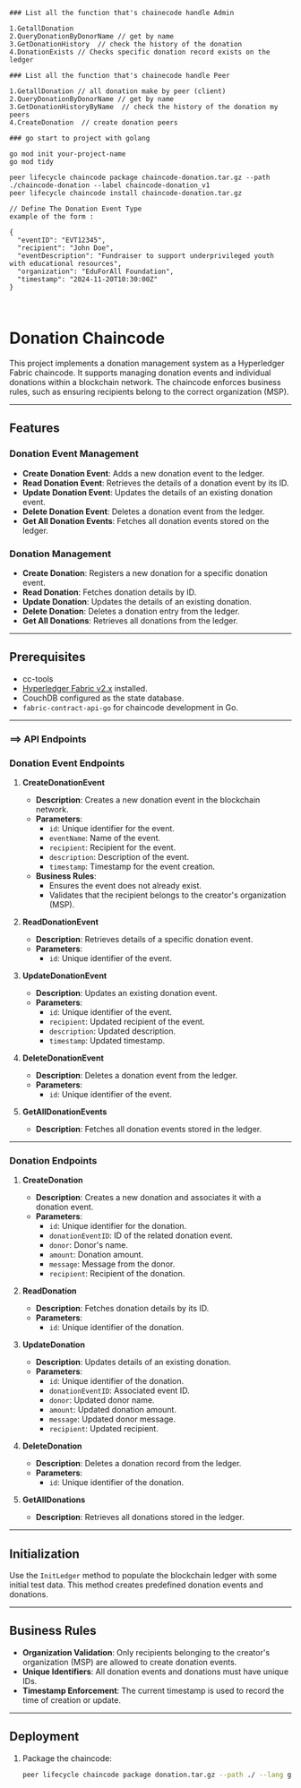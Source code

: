 
```
### List all the function that's chainecode handle Admin 

1.GetallDonation 
2.QueryDonationByDonorName // get by name 
3.GetDonationHistory  // check the history of the donation 
4.DonationExists // Checks specific donation record exists on the ledger

### List all the function that's chainecode handle Peer  

1.GetallDonation // all donation make by peer (client)
2.QueryDonationByDonorName // get by name 
3.GetDonationHistoryByName  // check the history of the donation my peers 
4.CreateDonation  // create donation peers 

```


```
### go start to project with golang 

go mod init your-project-name
go mod tidy

```

```
peer lifecycle chaincode package chaincode-donation.tar.gz --path ./chaincode-donation --label chaincode-donation_v1
peer lifecycle chaincode install chaincode-donation.tar.gz

```

```
// Define The Donation Event Type 
example of the form : 

{
  "eventID": "EVT12345",
  "recipient": "John Doe",
  "eventDescription": "Fundraiser to support underprivileged youth with educational resources",
  "organization": "EduForAll Foundation",
  "timestamp": "2024-11-20T10:30:00Z"
}



```


##

# Donation Chaincode

This project implements a donation management system as a Hyperledger Fabric chaincode. It supports managing donation events and individual donations within a blockchain network. The chaincode enforces business rules, such as ensuring recipients belong to the correct organization (MSP).

---

## Features

### Donation Event Management
- **Create Donation Event**: Adds a new donation event to the ledger.
- **Read Donation Event**: Retrieves the details of a donation event by its ID.
- **Update Donation Event**: Updates the details of an existing donation event.
- **Delete Donation Event**: Deletes a donation event from the ledger.
- **Get All Donation Events**: Fetches all donation events stored on the ledger.

### Donation Management
- **Create Donation**: Registers a new donation for a specific donation event.
- **Read Donation**: Fetches donation details by ID.
- **Update Donation**: Updates the details of an existing donation.
- **Delete Donation**: Deletes a donation entry from the ledger.
- **Get All Donations**: Retrieves all donations from the ledger.
---

## Prerequisites
- cc-tools
- [Hyperledger Fabric v2.x](https://hyperledger-fabric.readthedocs.io/) installed.
- CouchDB configured as the state database.
- `fabric-contract-api-go` for chaincode development in Go.

---

### ==>  API Endpoints

### **Donation Event Endpoints**

1. **CreateDonationEvent**
   - **Description**: Creates a new donation event in the blockchain network.
   - **Parameters**:
     - `id`: Unique identifier for the event.
     - `eventName`: Name of the event.
     - `recipient`: Recipient for the event.
     - `description`: Description of the event.
     - `timestamp`: Timestamp for the event creation.
   - **Business Rules**:
     - Ensures the event does not already exist.
     - Validates that the recipient belongs to the creator's organization (MSP).

2. **ReadDonationEvent**
   - **Description**: Retrieves details of a specific donation event.
   - **Parameters**:
     - `id`: Unique identifier of the event.

3. **UpdateDonationEvent**
   - **Description**: Updates an existing donation event.
   - **Parameters**:
     - `id`: Unique identifier of the event.
     - `recipient`: Updated recipient of the event.
     - `description`: Updated description.
     - `timestamp`: Updated timestamp.

4. **DeleteDonationEvent**
   - **Description**: Deletes a donation event from the ledger.
   - **Parameters**:
     - `id`: Unique identifier of the event.

5. **GetAllDonationEvents**
   - **Description**: Fetches all donation events stored in the ledger.

---

### **Donation Endpoints**

1. **CreateDonation**
   - **Description**: Creates a new donation and associates it with a donation event.
   - **Parameters**:
     - `id`: Unique identifier for the donation.
     - `donationEventID`: ID of the related donation event.
     - `donor`: Donor's name.
     - `amount`: Donation amount.
     - `message`: Message from the donor.
     - `recipient`: Recipient of the donation.

2. **ReadDonation**
   - **Description**: Fetches donation details by its ID.
   - **Parameters**:
     - `id`: Unique identifier of the donation.

3. **UpdateDonation**
   - **Description**: Updates details of an existing donation.
   - **Parameters**:
     - `id`: Unique identifier of the donation.
     - `donationEventID`: Associated event ID.
     - `donor`: Updated donor name.
     - `amount`: Updated donation amount.
     - `message`: Updated donor message.
     - `recipient`: Updated recipient.

4. **DeleteDonation**
   - **Description**: Deletes a donation record from the ledger.
   - **Parameters**:
     - `id`: Unique identifier of the donation.

5. **GetAllDonations**
   - **Description**: Retrieves all donations stored in the ledger.

---

## Initialization

Use the `InitLedger` method to populate the blockchain ledger with some initial test data. This method creates predefined donation events and donations.

---

## Business Rules

- **Organization Validation**: Only recipients belonging to the creator's organization (MSP) are allowed to create donation events.
- **Unique Identifiers**: All donation events and donations must have unique IDs.
- **Timestamp Enforcement**: The current timestamp is used to record the time of creation or update.

---

## Deployment

1. Package the chaincode:
   ```bash
   peer lifecycle chaincode package donation.tar.gz --path ./ --lang golang --label donation_1.0
